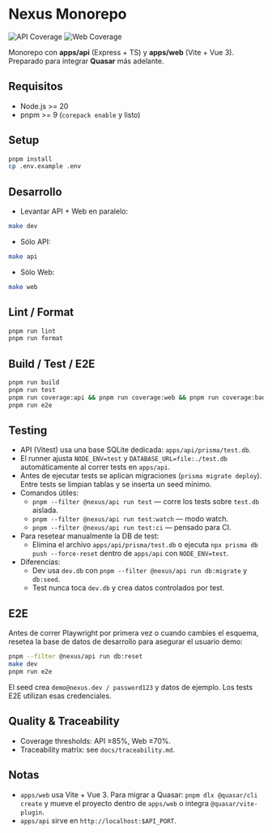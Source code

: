 # Nexus Monorepo

![API Coverage](apps/api/coverage/badge.svg) ![Web Coverage](apps/web/coverage/badge.svg)

Monorepo con **apps/api** (Express + TS) y **apps/web** (Vite + Vue 3). Preparado para integrar **Quasar** más adelante.

## Requisitos
- Node.js >= 20
- pnpm >= 9 (`corepack enable` y listo)

## Setup
```bash
pnpm install
cp .env.example .env
```

## Desarrollo

* Levantar API + Web en paralelo:

```bash
make dev
```

* Sólo API:

```bash
make api
```

* Sólo Web:

```bash
make web
```

## Lint / Format

```bash
pnpm run lint
pnpm run format
```

## Build / Test / E2E

```bash
pnpm run build
pnpm run test
pnpm run coverage:api && pnpm run coverage:web && pnpm run coverage:badges
pnpm run e2e
```

## Testing

- API (Vitest) usa una base SQLite dedicada: `apps/api/prisma/test.db`.
- El runner ajusta `NODE_ENV=test` y `DATABASE_URL=file:./test.db` automáticamente al correr tests en `apps/api`.
- Antes de ejecutar tests se aplican migraciones (`prisma migrate deploy`). Entre tests se limpian tablas y se inserta un seed mínimo.
- Comandos útiles:
  - `pnpm --filter @nexus/api run test` — corre los tests sobre `test.db` aislada.
  - `pnpm --filter @nexus/api run test:watch` — modo watch.
  - `pnpm --filter @nexus/api run test:ci` — pensado para CI.
- Para resetear manualmente la DB de test:
  - Elimina el archivo `apps/api/prisma/test.db` o ejecuta `npx prisma db push --force-reset` dentro de `apps/api` con `NODE_ENV=test`.
- Diferencias:
  - Dev usa `dev.db` con `pnpm --filter @nexus/api run db:migrate` y `db:seed`.
  - Test nunca toca `dev.db` y crea datos controlados por test.

## E2E

Antes de correr Playwright por primera vez o cuando cambies el esquema, resetea la base de datos de desarrollo para asegurar el usuario demo:

```bash
pnpm --filter @nexus/api run db:reset
make dev
pnpm run e2e
```

El seed crea `demo@nexus.dev / password123` y datos de ejemplo. Los tests E2E utilizan esas credenciales.

## Quality & Traceability

- Coverage thresholds: API ≥85%, Web ≥70%.
- Traceability matrix: see `docs/traceability.md`.

## Notas

* `apps/web` usa Vite + Vue 3. Para migrar a Quasar: `pnpm dlx @quasar/cli create` y mueve el proyecto dentro de `apps/web` o integra `@quasar/vite-plugin`.
* `apps/api` sirve en `http://localhost:$API_PORT`.
